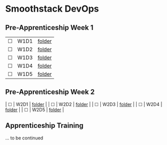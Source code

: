 # Smoothstack DevOps

## Pre-Apprenticeship Week 1
|  |     |  |
| ------- | -------- | -------------- |
| &#9744; | W1D1 | [folder](./week01/W1D1) |
| &#9744; | W1D2 | [folder](./week01/W1D2) |
| &#9744; | W1D3 | [folder](./week01/W1D3) |
| &#9744; | W1D4 | [folder](./week01/W1D4) |
| &#9744; | W1D5 | [folder](./week01/W1D5) |

## Pre-Apprenticeship Week 2
| &#9744; | W2D1 | [folder](./week02/W2D1) |
| &#9744; | W2D2 | [folder](./week02/W2D2) |
| &#9744; | W2D3 | [folder](./week02/W2D3) |
| &#9744; | W2D4 | [folder](./week02/W2D4) |
| &#9744; | W2D5 | [folder](./week02/W2D5) |

## Apprenticeship Training
... to be continued
